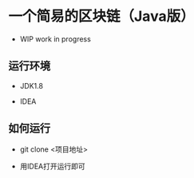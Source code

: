 一个简易的区块链（Java版）
===  

* WIP work in progress

运行环境
---

* JDK1.8  

* IDEA

如何运行
---

* git clone <项目地址>  

* 用IDEA打开运行即可
